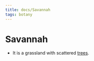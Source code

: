 ```yaml
---
title: docs/Savannah
tags: botany
---
```


# Savannah
- It is a grassland with scattered [trees](docs/Trees.md).